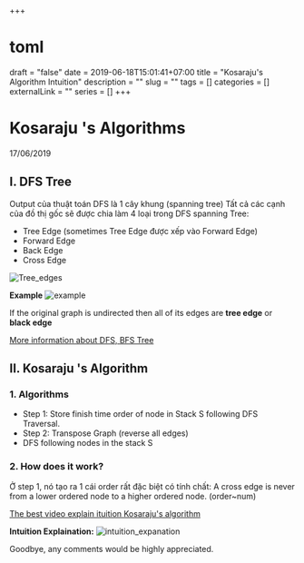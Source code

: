 +++ 
# toml
draft = "false"
date = 2019-06-18T15:01:41+07:00
title = "Kosaraju's Algorithm Intuition"
description = ""
slug = "" 
tags = []
categories = []
externalLink = ""
series = []
+++

# Kosaraju 's Algorithms
17/06/2019

## I. DFS Tree 
Output của thuật toán DFS là 1 cây khung (spanning tree)
Tất cả các cạnh của đồ thị gốc sẽ được chia làm 4 loại trong DFS spanning Tree:

* Tree Edge  (sometimes Tree Edge được xếp vào Forward Edge)
* Forward Edge 
* Back Edge
* Cross Edge

![Tree_edges](/imgs/Tree_edges.png#center)

**Example**
![example](/imgs/example.jpg)

If the original graph is undirected then all of its edges are **tree edge** or **black edge**

[More information about DFS, BFS Tree](https://www8.cs.umu.se/kurser/TDBA77/VT06/algorithms/LEC/LECTUR16/NODE15.HTM)

## II. Kosaraju 's Algorithm
### 1. Algorithms
* Step 1: Store finish time order of node in Stack S following DFS Traversal.
* Step 2: Transpose Graph (reverse all edges)
* DFS following nodes in the stack S

### 2. How does it work?
Ở step 1, nó tạo ra 1 cái order rất đặc biệt có tính chất: A cross edge is never from a lower ordered node to a higher ordered node. (order\~num)

[The best video explain ituition Kosaraju's algorithm](https://www.youtube.com/watch?v=RpgcYiky7uw)

**Intuition Explaination:**
![intuition_expanation](/imgs/intuition_explanation.jpg#center)

Goodbye, any comments would be highly appreciated.


